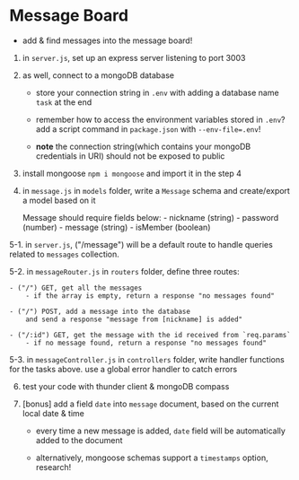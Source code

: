 # Message Board

- add & find messages into the message board! 

1. in `server.js`, set up an express server listening to port 3003

2. as well, connect to a mongoDB database

    - store your connection string in `.env`
        with adding a database name `task` at the end

    - remember how to access the environment variables stored in `.env`? add a script command in `package.json` with `--env-file=.env`!

    - **note** the connection string(which contains your mongoDB credentials in URI) should not be exposed to public 

3. install mongoose `npm i mongoose` and import it in the step 4

4. in `message.js` in `models` folder, write a `Message` schema and create/export a model based on it 

    Message should require fields below:
        - nickname (string)
        - password (number)
        - message (string)
        - isMember (boolean)

5-1. in `server.js`, ("/message") will be a default route to handle queries related to `messages` collection. 

5-2. in `messageRouter.js` in `routers` folder, define three routes:

    - ("/") GET, get all the messages
        - if the array is empty, return a response "no messages found"

    - ("/") POST, add a message into the database
        and send a response "message from [nickname] is added"

    - ("/:id") GET, get the message with the id received from `req.params`
        - if no message found, return a response "no messages found"

5-3. in `messageController.js` in `controllers` folder, write handler functions for the tasks above. use a global error handler to catch errors

6. test your code with thunder client & mongoDB compass

7. [bonus] add a field `date` into `message` document, based on the current local date & time

    - every time a new message is added, `date` field will be automatically added to the document

    - alternatively, mongoose schemas support a `timestamps` option, research!
